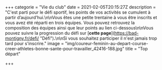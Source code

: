 +++
categorie = "Vie du club"
date = 2021-02-05T20:15:27Z
description = "C'est parti pour le défi sportif, les points de vos activités se cumulent à partir d’aujourd’hui.\n\nVous êtes une petite trentaine à vous être inscrits et vous avez été réparti en trois équipes. Vous pouvez retrouvez la composition des équipes ainsi que leur points au lien ci-dessous\n\nVous pouvez suivre la progression du défi sur [**cette page**](https://bad-montigny.fr/defi/ \"Défi\")**.**\n\nSi vous souhaitez participer il n'est jamais trop tard pour s'inscrire."
image = "img/coureur-feminin-au-depart-course-creer-athletes-bonne-sante-pour-travailler_42416-188.jpg"
title = "Top départ"

+++
